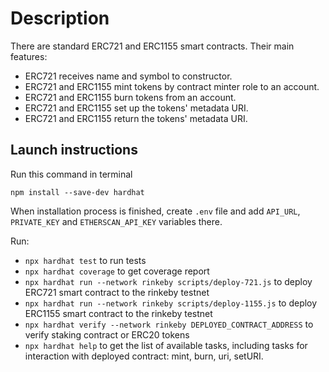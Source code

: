 # Description
There are standard ERC721 and ERC1155 smart contracts. Their main features:
* ERC721 receives name and symbol to constructor.
* ERC721 and ERC1155 mint tokens by contract minter role to an account.
* ERC721 and ERC1155 burn tokens from an account.
* ERC721 and ERC1155 set up the tokens' metadata URI.
* ERC721 and ERC1155 return the tokens' metadata URI.

## Launch instructions
Run this command in terminal
```
npm install --save-dev hardhat
```
When installation process is finished, create `.env` file and add `API_URL`, `PRIVATE_KEY` and `ETHERSCAN_API_KEY` variables there.

Run:
* `npx hardhat test` to run tests
* `npx hardhat coverage` to get coverage report
* `npx hardhat run --network rinkeby scripts/deploy-721.js` to deploy ERC721 smart contract to the rinkeby testnet
* `npx hardhat run --network rinkeby scripts/deploy-1155.js` to deploy ERC1155 smart contract to the rinkeby testnet
* `npx hardhat verify --network rinkeby DEPLOYED_CONTRACT_ADDRESS` to verify staking contract or ERC20 tokens
* `npx hardhat help` to get the list of available tasks, including tasks for interaction with deployed contract: mint, burn, uri, setURI.
